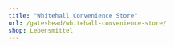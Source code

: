 ```yaml
---
title: "Whitehall Convenience Store"
url: /gateshead/whitehall-convenience-store/
shop: Lebensmittel
---
```

